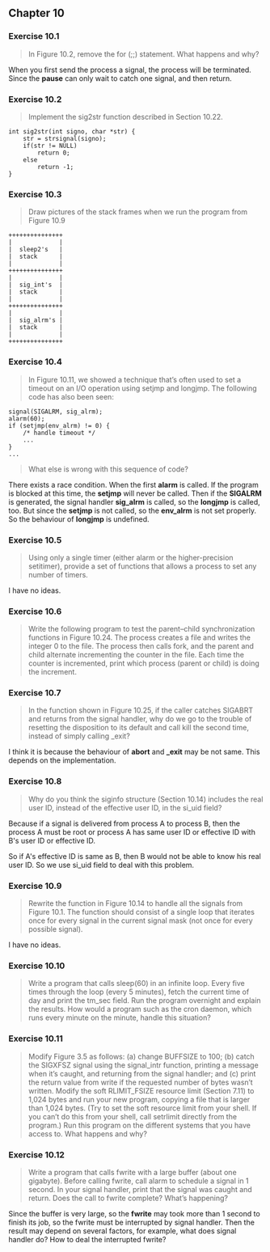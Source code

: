## Chapter 10

### Exercise 10.1

> In Figure 10.2, remove the for (;;) statement. What happens and why?

When you first send the process a signal, the process will be terminated. Since the **pause** can only wait to catch one signal, and then return.

### Exercise 10.2

> Implement the sig2str function described in Section 10.22.

	int sig2str(int signo, char *str) {
		str = strsignal(signo);
		if(str != NULL)
			return 0;
		else 
			return -1;
	}

### Exercise 10.3

> Draw pictures of the stack frames when we run the program from Figure 10.9

	+++++++++++++++
	|             |
	|  sleep2's   |
	|  stack      |
	|             |
	+++++++++++++++
	|             |
	|  sig_int's  |
	|  stack      |
	|			  |
	+++++++++++++++
	|			  |
	|  sig_alrm's |
	|  stack      |
	|             |
	+++++++++++++++


### Exercise 10.4

> In Figure 10.11, we showed a technique that’s often used to set a timeout on an I/O operation using setjmp and longjmp. The following code has also been seen:

	signal(SIGALRM, sig_alrm);
	alarm(60);
	if (setjmp(env_alrm) != 0) {
		/* handle timeout */
		...
	}
	...	

> What else is wrong with this sequence of code?

There exists a race condition. When the first **alarm** is called. If the program is blocked at this time, the **setjmp** will never be called. Then if the **SIGALRM** is generated, the signal handler **sig_alrm** is called, so the **longjmp** is called, too. But since the **setjmp** is not called, so the **env_alrm** is not set properly. So the behaviour of **longjmp** is undefined.

 
### Exercise 10.5

> Using only a single timer (either alarm or the higher-precision setitimer), provide a set of functions that allows a process to set any number of timers.

I have no ideas.

### Exercise 10.6

> Write the following program to test the parent–child synchronization functions in Figure 10.24. The process creates a file and writes the integer 0 to the file. The process then calls fork, and the parent and child alternate incrementing the counter in the file. Each time the counter is incremented, print which process (parent or child) is doing the increment.

### Exercise 10.7

> In the function shown in Figure 10.25, if the caller catches SIGABRT and returns from the signal handler, why do we go to the trouble of resetting the disposition to its default and call kill the second time, instead of simply calling _exit?

I think it is because the behaviour of **abort** and **_exit** may be not same. This depends on the implementation.

### Exercise 10.8

> Why do you think the siginfo structure (Section 10.14) includes the real user ID, instead of the effective user ID, in the si_uid field?

Because if a signal is delivered from process A to process B, then the process A must be root or process A has same user ID or effective ID with B's user ID or effective ID. 

So if A's effective ID is same as B, then B would not be able to know his real user ID. So we use si_uid field to deal with this problem.

### Exercise 10.9

> Rewrite the function in Figure 10.14 to handle all the signals from Figure 10.1. The function should consist of a single loop that iterates once for every signal in the current signal mask (not once for every possible signal).

I have no ideas.

### Exercise 10.10

> Write a program that calls sleep(60) in an infinite loop. Every five times through the loop (every 5 minutes), fetch the current time of day and print the tm_sec field. Run the program overnight and explain the results. How would a program such as the cron daemon, which runs every minute on the minute, handle this situation?

### Exercise 10.11

> Modify Figure 3.5 as follows: (a) change BUFFSIZE to 100; (b) catch the SIGXFSZ signal using the signal_intr function, printing a message when it’s caught, and returning from the signal handler; and (c) print the return value from write if the requested number of bytes wasn’t written. Modify the soft RLIMIT_FSIZE resource limit (Section 7.11) to 1,024 bytes and run your new program, copying a file that is larger than 1,024 bytes. (Try to set the soft resource limit from your shell. If you can’t do this from your shell, call setrlimit directly from the program.) Run this program on the different systems that you have access to. What happens and why?

### Exercise 10.12

> Write a program that calls fwrite with a large buffer (about one gigabyte). Before calling fwrite, call alarm to schedule a signal in 1 second. In your signal handler, print that the signal was caught and return. Does the call to fwrite complete? What’s happening?

Since the buffer is very large, so the **fwrite** may took more than 1 second to finish its job, so the fwrite must be interrupted by signal handler. Then the result may depend on several factors, for example, what does signal handler do? How to deal the interrupted fwrite? 